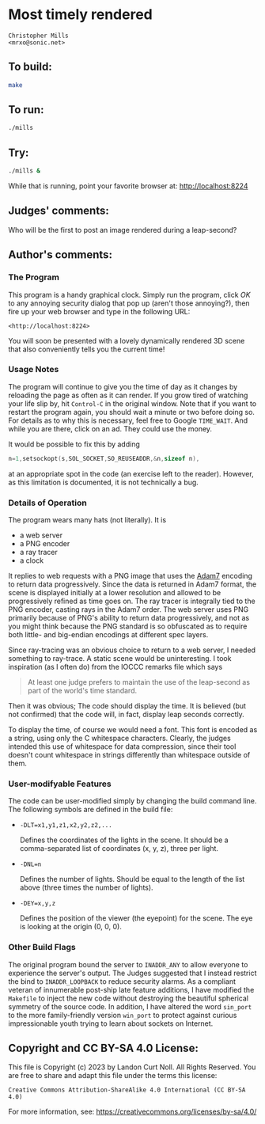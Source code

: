 # Most timely rendered

    Christopher Mills  
    <mrxo@sonic.net>  

## To build:

```sh
make
```

## To run:

```sh
./mills
```

## Try:

```sh
./mills &
```

While that is running, point your favorite browser at: [http://localhost:8224](http://localhost:8224)

## Judges' comments:

Who will be the first to post an image rendered during a leap-second?

## Author's comments:

### The Program

This program is a handy graphical clock.  Simply run the program, click *OK* to
any annoying security dialog that pop up (aren't those annoying?), then fire
up your web browser and type in the following URL:

    <http://localhost:8224>

You will soon be presented with a lovely dynamically rendered 3D scene that
also conveniently tells you the current time!

### Usage Notes

The program will continue to give you the time of day as it changes by
reloading the page as often as it can render.  If you grow tired of watching
your life slip by, hit `Control-C` in the original window.  Note that if you
want to restart the program again, you should wait a minute or two before
doing so.  For details as to why this is necessary, feel free to Google
`TIME_WAIT`.  And while you are there, click on an ad.  They could use the
money.

It would be possible to fix this by adding

```c
n=1,setsockopt(s,SOL_SOCKET,SO_REUSEADDR,&n,sizeof n),
```

at an appropriate spot in the code (an exercise left to the reader).  However,
as this limitation is documented, it is not technically a bug.

### Details of Operation

The program wears many hats (not literally).  It is

 - a web server
 - a PNG encoder
 - a ray tracer
 - a clock

It replies to web requests with a PNG image that uses the
[Adam7](http://en.wikipedia.org/wiki/Adam7_algorithm)
encoding to return data progressively.  Since the data is returned in Adam7
format, the scene is displayed initially at a lower resolution and allowed to
be progressively refined as time goes on.  The ray tracer is integrally tied
to the PNG encoder, casting rays in the Adam7 order.  The web server uses
PNG primarily because of PNG's ability to return data progressively, and not
as you might think because the PNG standard is so obfuscated as to require
both little- and big-endian encodings at different spec layers.

Since ray-tracing was an obvious choice to return to a web server, I needed
something to ray-trace.  A static scene would be uninteresting.  I took
inspiration (as I often do) from the IOCCC remarks file which says

>  At least one judge prefers to maintain the use of the leap-second
>  as part of the world's time standard.

Then it was obvious; The code should display the time.  It is believed (but
not confirmed) that the code will, in fact, display leap seconds correctly.

To display the time, of course we would need a font.  This font is encoded
as a string, using only the C whitespace characters.  Clearly, the judges
intended this use of whitespace for data compression, since their tool
doesn't count whitespace in strings differently than whitespace outside of
them.

### User-modifyable Features

The code can be user-modified simply by changing the build command line.
The following symbols are defined in the build file:

  * `-DLT=x1,y1,z1,x2,y2,z2,...`

    Defines the coordinates of the lights in the scene.  It should be a
    comma-separated list of coordinates (x, y, z), three per light.

  * `-DNL=n`

    Defines the number of lights.  Should be equal to the length of the list
    above (three times the number of lights).

  * `-DEY=x,y,z`

    Defines the position of the viewer (the eyepoint) for the scene.  The eye
    is looking at the origin (0, 0, 0).

### Other Build Flags

The original program bound the server to `INADDR_ANY` to allow everyone to
experience the server's output.  The Judges suggested that I instead restrict
the bind to `INADDR_LOOPBACK` to reduce security alarms.  As a compliant veteran
of innumerable post-ship late feature additions, I have modified the `Makefile`
to inject the new code without destroying the beautiful spherical symmetry of
the source code.  In addition, I have altered the word `sin_port` to the more
family-friendly version `win_port` to protect against curious impressionable
youth trying to learn about sockets on Internet.

## Copyright and CC BY-SA 4.0 License:

This file is Copyright (c) 2023 by Landon Curt Noll.  All Rights Reserved.
You are free to share and adapt this file under the terms this license:

    Creative Commons Attribution-ShareAlike 4.0 International (CC BY-SA 4.0)

For more information, see: https://creativecommons.org/licenses/by-sa/4.0/
